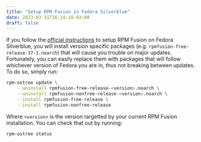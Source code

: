```yaml
---
title: "Setup RPM Fusion in Fedora Silverblue"
date: 2023-03-31T16:24:18-03:00
draft: false
---
```


If you follow the [official instructions](https://rpmfusion.org/Configuration)
to setup RPM Fusion on Fedora Silverblue, you will install version specific
packages (e.g. `rpmfusion-free-release-37-1.noarch`) that will cause you
trouble on major updates. Fortunately, you can easily replace them with
packages that will follow whichever version of Fedora you are in, thus not
breaking between updates. To do so, simply run:

```bash
rpm-ostree update \
    --uninstall rpmfusion-free-release-<version>.noarch \
    --uninstall rpmfusion-nonfree-release-<version>.noarch \
    --install rpmfusion-free-release \
    --install rpmfusion-nonfree-release
```

Where `<version>` is the version targetted by your current RPM Fusion
installation. You can check that out by running:

```bash
rpm-ostree status
```
